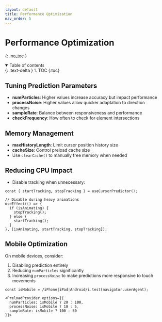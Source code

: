 ```yaml
---
layout: default
title: Performance Optimization
nav_order: 5
---
```


# Performance Optimization

{: .no_toc }

<details open markdown="block">
  <summary>
    Table of contents
  </summary>
  {: .text-delta }
1. TOC
{:toc}
</details>

## Tuning Prediction Parameters

- **numParticles**: Higher values increase accuracy but impact performance
- **processNoise**: Higher values allow quicker adaptation to direction changes
- **sampleRate**: Balance between responsiveness and performance
- **checkFrequency**: How often to check for element intersections

## Memory Management

- **maxHistoryLength**: Limit cursor position history size
- **cacheSize**: Control preload cache size
- Use `clearCache()` to manually free memory when needed

## Reducing CPU Impact

- Disable tracking when unnecessary:
```tsx
const { startTracking, stopTracking } = useCursorPredictor();

// Disable during heavy animations
useEffect(() => {
  if (isAnimating) {
    stopTracking();
  } else {
    startTracking();
  }
}, [isAnimating, startTracking, stopTracking]);
```

## Mobile Optimization

On mobile devices, consider:

1. Disabling prediction entirely
2. Reducing `numParticles` significantly 
3. Increasing `processNoise` to make predictions more responsive to touch movements

```tsx
const isMobile = /iPhone|iPad|Android/i.test(navigator.userAgent);

<PreloadProvider options={{
  numParticles: isMobile ? 20 : 100,
  processNoise: isMobile ? 10 : 5,
  sampleRate: isMobile ? 100 : 50
}}>
```